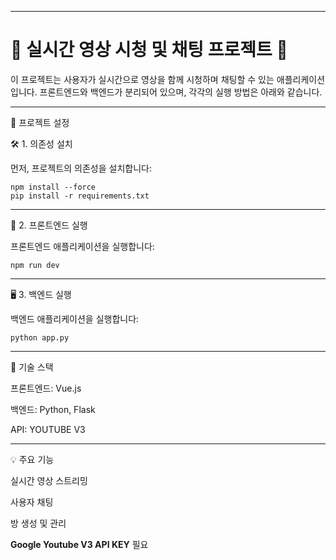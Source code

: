 
---

# 🌟 실시간 영상 시청 및 채팅 프로젝트 🌟

이 프로젝트는 사용자가 실시간으로 영상을 함께 시청하며 채팅할 수 있는 애플리케이션입니다. 프론트엔드와 백엔드가 분리되어 있으며, 각각의 실행 방법은 아래와 같습니다.


---

🎨 프로젝트 설정

🛠️ 1. 의존성 설치

먼저, 프로젝트의 의존성을 설치합니다:

```
npm install --force
pip install -r requirements.txt

```
---

🚀 2. 프론트엔드 실행

프론트엔드 애플리케이션을 실행합니다:
```
npm run dev

```
---

🖥️ 3. 백엔드 실행

백엔드 애플리케이션을 실행합니다:
```
python app.py

```
---

🔧 기술 스택

프론트엔드: Vue.js

백엔드: Python, Flask

API: YOUTUBE V3



---

💡 주요 기능

실시간 영상 스트리밍

사용자 채팅

방 생성 및 관리

**Google Youtube V3 API KEY** 필요 
